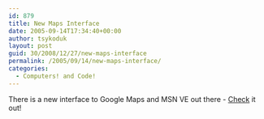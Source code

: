 ```yaml
---
id: 879
title: New Maps Interface
date: 2005-09-14T17:34:40+00:00
author: tsykoduk
layout: post
guid: 30/2008/12/27/new-maps-interface
permalink: /2005/09/14/new-maps-interface/
categories:
  - Computers! and Code!
---
```

<p>There is a new interface to Google Maps and <span class="caps">MSN VE</span> out there - <a href="http://www.flashearth.com/">Check</a> it out!</p>